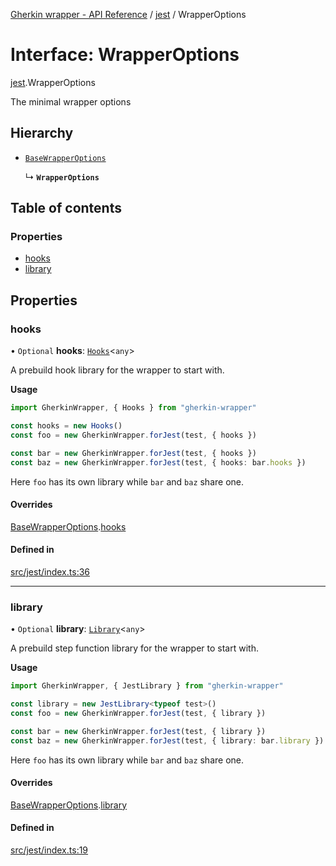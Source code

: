 [Gherkin wrapper - API Reference](../README.md) / [jest](../modules/jest.md) / WrapperOptions

# Interface: WrapperOptions

[jest](../modules/jest.md).WrapperOptions

The minimal wrapper options

## Hierarchy

- [`BaseWrapperOptions`](common.BaseWrapperOptions.md)

  ↳ **`WrapperOptions`**

## Table of contents

### Properties

- [hooks](jest.WrapperOptions.md#hooks)
- [library](jest.WrapperOptions.md#library)

## Properties

### hooks

• `Optional` **hooks**: [`Hooks`](../classes/common.Hooks.md)<`any`\>

A prebuild hook library for the wrapper to start with.

**Usage**
```ts
import GherkinWrapper, { Hooks } from "gherkin-wrapper"

const hooks = new Hooks()
const foo = new GherkinWrapper.forJest(test, { hooks })

const bar = new GherkinWrapper.forJest(test, { hooks })
const baz = new GherkinWrapper.forJest(test, { hooks: bar.hooks })
```
Here `foo` has its own library while `bar` and `baz` share one.

#### Overrides

[BaseWrapperOptions](common.BaseWrapperOptions.md).[hooks](common.BaseWrapperOptions.md#hooks)

#### Defined in

[src/jest/index.ts:36](https://github.com/Niitch/gherkin-wrapper/blob/03216b1/src/jest/index.ts#L36)

___

### library

• `Optional` **library**: [`Library`](../classes/common.Library.md)<`any`\>

A prebuild step function library for the wrapper to start with.

**Usage**
```ts
import GherkinWrapper, { JestLibrary } from "gherkin-wrapper"

const library = new JestLibrary<typeof test>()
const foo = new GherkinWrapper.forJest(test, { library })

const bar = new GherkinWrapper.forJest(test, { library })
const baz = new GherkinWrapper.forJest(test, { library: bar.library })
```
Here `foo` has its own library while `bar` and `baz` share one.

#### Overrides

[BaseWrapperOptions](common.BaseWrapperOptions.md).[library](common.BaseWrapperOptions.md#library)

#### Defined in

[src/jest/index.ts:19](https://github.com/Niitch/gherkin-wrapper/blob/03216b1/src/jest/index.ts#L19)
